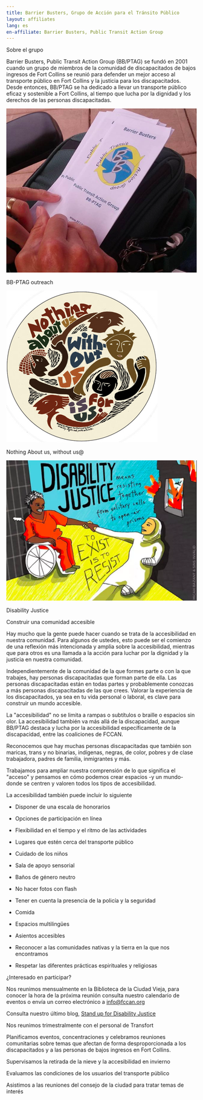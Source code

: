 ```yaml
---
title: Barrier Busters, Grupo de Acción para el Tránsito Público
layout: affiliates
lang: es
en-affiliate: Barrier Busters, Public Transit Action Group
---
```

Sobre el grupo


Barrier Busters, Public Transit Action Group (BB/PTAG) se fundó en 2001 cuando un grupo de miembros de la comunidad de discapacitados de bajos ingresos de Fort Collins se reunió para defender un mejor acceso al transporte público en Fort Collins y la justicia para los discapacitados. Desde entonces, BB/PTAG se ha dedicado a llevar un transporte público eficaz y sostenible a Fort Collins, al tiempo que lucha por la dignidad y los derechos de las personas discapacitadas.
              


  ![ BB-PTAG outreach](/media/bb-ptag-photo.png " ")

  BB-PTAG outreach

  ![Nothing About us, without us@](/media/nothing-about-us-without-us.jpg " ")
  
  Nothing About us, without us@

  ![](/media/disjus.png "Disability Justice")
  
  Disability Justice


Construir una comunidad accesible


Hay mucho que la gente puede hacer cuando se trata de la accesibilidad en nuestra comunidad. Para algunos de ustedes, esto puede ser el comienzo de una reflexión más intencionada y amplia sobre la accesibilidad, mientras que para otros es una llamada a la acción para luchar por la dignidad y la justicia en nuestra comunidad.


Independientemente de la comunidad de la que formes parte o con la que trabajes, hay personas discapacitadas que forman parte de ella. Las personas discapacitadas están en todas partes y probablemente conozcas a más personas discapacitadas de las que crees. Valorar la experiencia de los discapacitados, ya sea en tu vida personal o laboral, es clave para construir un mundo accesible.


La "accesibilidad" no se limita a rampas o subtítulos o braille o espacios sin olor. La accesibilidad también va más allá de la discapacidad, aunque BB/PTAG destaca y lucha por la accesibilidad específicamente de la discapacidad, entre las coaliciones de FCCAN.


Reconocemos que hay muchas personas discapacitadas que también son maricas, trans y no binarias, indígenas, negras, de color, pobres y de clase trabajadora, padres de familia, inmigrantes y más.

Trabajamos para ampliar nuestra comprensión de lo que significa el "acceso" y pensamos en cómo podemos crear espacios -y un mundo- donde se centren y valoren todos los tipos de accesibilidad.


La accesibilidad también puede incluir lo siguiente

  * Disponer de una escala de honorarios

  * Opciones de participación en línea

  * Flexibilidad en el tiempo y el ritmo de las actividades

  * Lugares que estén cerca del transporte público

  * Cuidado de los niños

  * Sala de apoyo sensorial

  * Baños de género neutro

  * No hacer fotos con flash

  * Tener en cuenta la presencia de la policía y la seguridad

  * Comida

  * Espacios multilingües

  * Asientos accesibles

  * Reconocer a las comunidades nativas y la tierra en la que nos encontramos

  * Respetar las diferentes prácticas espirituales y religiosas

¿Interesado en participar?

Nos reunimos mensualmente en la Biblioteca de la Ciudad Vieja, para conocer la hora de la próxima reunión consulta nuestro calendario de eventos o envía un correo electrónico a info@fccan.org

Consulta nuestro último blog, [Stand up for Disability Justice](/blog/stand-up-for-public-transportation-in-fort-collins)

Nos reunimos trimestralmente con el personal de Transfort

Planificamos eventos, concentraciones y celebramos reuniones comunitarias sobre temas que afectan de forma desproporcionada a los discapacitados y a las personas de bajos ingresos en Fort Collins.

Supervisamos la retirada de la nieve y la accesibilidad en invierno

Evaluamos las condiciones de los usuarios del transporte público

Asistimos a las reuniones del consejo de la ciudad para tratar temas de interés